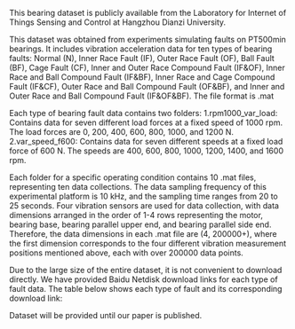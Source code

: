 This bearing dataset is publicly available from the Laboratory for Internet of Things Sensing and Control at Hangzhou Dianzi University. 

This dataset was obtained from experiments simulating faults on PT500min bearings. It includes vibration acceleration data for ten types of bearing faults: Normal (N), Inner Race Fault (IF), Outer Race Fault (OF), Ball Fault (BF), Cage Fault (CF), Inner and Outer Race Compound Fault (IF&OF), Inner Race and Ball Compound Fault (IF&BF), Inner Race and Cage Compound Fault (IF&CF), Outer Race and Ball Compound Fault (OF&BF), and Inner and Outer Race and Ball Compound Fault (IF&OF&BF). The file format is .mat

Each type of bearing fault data contains two folders: 1.rpm1000_var_load: Contains data for seven different load forces at a fixed speed of 1000 rpm. The load forces are 0, 200, 400, 600, 800, 1000, and 1200 N. 2.var_speed_f600: Contains data for seven different speeds at a fixed load force of 600 N. The speeds are 400, 600, 800, 1000, 1200, 1400, and 1600 rpm.

Each folder for a specific operating condition contains 10 .mat files, representing ten data collections. The data sampling frequency of this experimental platform is 10 kHz, and the sampling time ranges from 20 to 25 seconds. Four vibration sensors are used for data collection, with data dimensions arranged in the order of 1-4 rows representing the motor, bearing base, bearing parallel upper end, and bearing parallel side end. Therefore, the data dimensions in each .mat file are (4, 200000+), where the first dimension corresponds to the four different vibration measurement positions mentioned above, each with over 200000 data points.

Due to the large size of the entire dataset, it is not convenient to download directly. We have provided Baidu Netdisk download links for each type of fault data. The table below shows each type of fault and its corresponding download link:

Dataset will be provided until our paper is published.
